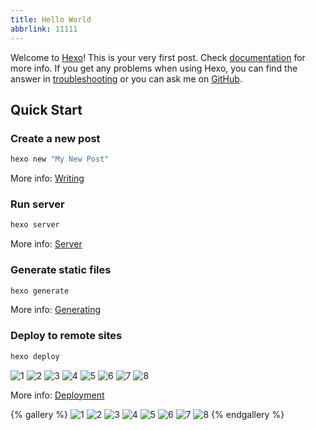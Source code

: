 ```yaml
---
title: Hello World
abbrlink: 11111
---
```

Welcome to [Hexo](https://hexo.io/)! This is your very first post. Check [documentation](https://hexo.io/docs/) for more info. If you get any problems when using Hexo, you can find the answer in [troubleshooting](https://hexo.io/docs/troubleshooting.html) or you can ask me on [GitHub](https://github.com/hexojs/hexo/issues).

## Quick Start

### Create a new post

``` bash
hexo new "My New Post"
```

More info: [Writing](https://hexo.io/docs/writing.html)

### Run server

``` bash
hexo server
```

More info: [Server](https://hexo.io/docs/server.html)

### Generate static files

``` bash
hexo generate
```

More info: [Generating](https://hexo.io/docs/generating.html)

### Deploy to remote sites

``` bash
hexo deploy
```

![1](https://i.loli.net/2019/12/25/Fze9jchtnyJXMHN.jpg)
![2](https://i.loli.net/2019/12/25/ryLVePaqkYm4TEK.jpg)
![3](https://i.loli.net/2019/12/25/gEy5Zc1Ai6VuO4N.jpg)
![4](https://i.loli.net/2019/12/25/d6QHbytlSYO4FBG.jpg)
![5](https://i.loli.net/2019/12/25/6nepIJ1xTgufatZ.jpg)
![6](https://i.loli.net/2019/12/25/E7Jvr4eIPwUNmzq.jpg)
![7](https://i.loli.net/2019/12/25/mh19anwBSWIkGlH.jpg)
![8](https://i.loli.net/2019/12/25/2tu9JC8ewpBFagv.jpg)

More info: [Deployment](https://hexo.io/docs/one-command-deployment.html)

{% gallery %}
![1](https://i.loli.net/2019/12/25/Fze9jchtnyJXMHN.jpg)
![2](https://i.loli.net/2019/12/25/ryLVePaqkYm4TEK.jpg)
![3](https://i.loli.net/2019/12/25/gEy5Zc1Ai6VuO4N.jpg)
![4](https://i.loli.net/2019/12/25/d6QHbytlSYO4FBG.jpg)
![5](https://i.loli.net/2019/12/25/6nepIJ1xTgufatZ.jpg)
![6](https://i.loli.net/2019/12/25/E7Jvr4eIPwUNmzq.jpg)
![7](https://i.loli.net/2019/12/25/mh19anwBSWIkGlH.jpg)
![8](https://i.loli.net/2019/12/25/2tu9JC8ewpBFagv.jpg)
{% endgallery %}
